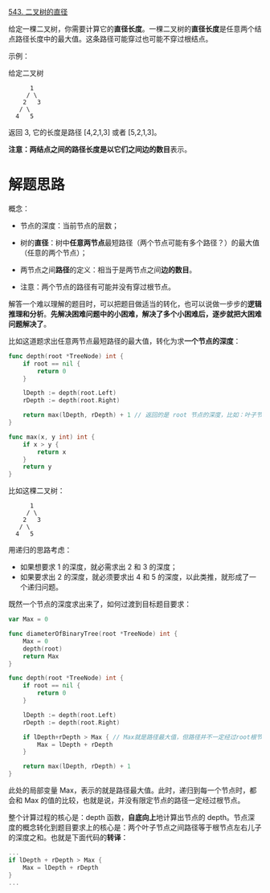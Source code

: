 [543. 二叉树的直径](https://leetcode-cn.com/problems/diameter-of-binary-tree/)

给定一棵二叉树，你需要计算它的**直径长度**。一棵二叉树的**直径长度**是任意两个结点路径长度中的最大值。这条路径可能穿过也可能不穿过根结点。

示例：

给定二叉树

          1
         / \
        2   3
       / \     
      4   5    
返回 3, 它的长度是路径 [4,2,1,3] 或者 [5,2,1,3]。

**注意：**两结点之间的路径长度是以它们之间**边的数目**表示。

# 解题思路

概念：

* 节点的深度：当前节点的层数；
* 树的**直径**：树中**任意两节点**最短路径（两个节点可能有多个路径？）的最大值（任意的两个节点）；
* 两节点之间**路径**的定义：相当于是两节点之间**边的数目**。

* 注意：两个节点的路径有可能并没有穿过根节点。

解答一个难以理解的题目时，可以把题目做适当的转化，也可以说做一步步的**逻辑推理和分析**。**先解决困难问题中的小困难，解决了多个小困难后，逐步就把大困难问题解决了**。

比如这道题求出任意两节点最短路径的最大值，转化为求**一个节点的深度**：

~~~go
func depth(root *TreeNode) int {
	if root == nil {
		return 0
	}

	lDepth := depth(root.Left)
	rDepth := depth(root.Right)

	return max(lDepth, rDepth) + 1 // 返回的是 root 节点的深度，比如：叶子节点深度为 1
}

func max(x, y int) int {
	if x > y {
		return x
	}
	return y
}
~~~

比如这棵二叉树：

~~~
      1
     / \
    2   3
   / \     
  4   5    
~~~

用递归的思路考虑：

* 如果想要求 1 的深度，就必需求出 2 和 3 的深度；
* 如果要求出 2 的深度，就必须要求出 4 和 5 的深度，以此类推，就形成了一个递归问题。

既然一个节点的深度求出来了，如何过渡到目标题目要求：

~~~go
var Max = 0

func diameterOfBinaryTree(root *TreeNode) int {
	Max = 0
	depth(root)
	return Max
}

func depth(root *TreeNode) int {
	if root == nil {
		return 0
	}

	lDepth := depth(root.Left)
	rDepth := depth(root.Right)

	if lDepth+rDepth > Max { // Max就是路径最大值，但路径并不一定经过root根节点的
		Max = lDepth + rDepth
	}

	return max(lDepth, rDepth) + 1
}
~~~

此处的局部变量 Max，表示的就是路径最大值。此时，递归到每一个节点时，都会和 Max 的值的比较，也就是说，并没有限定节点的路径一定经过根节点。

整个计算过程的核心是：depth 函数，**自底向上**地计算出节点的 depth。节点深度的概念转化到题目要求上的核心是：两个叶子节点之间路径等于根节点左右儿子的深度之和。也就是下面代码的**转译**：

~~~go
...
if lDepth + rDepth > Max {
    Max = lDepth + rDepth
}
...
~~~

